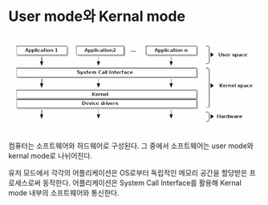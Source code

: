 # User mode와 Kernal mode
![user-kernal](./img/user_kernal.png)

컴퓨터는 소프트웨어와 하드웨어로 구성된다. 그 중에서 소프트웨어는 user mode와 kernal mode로 나뉘어진다. 

유저 모드에서 각각의 어플리케이션은 OS로부터 독립적인 메모리 공간을 할당받은 프로세스로써 동작한다. 어플리케이션은 System Call Interface를 활용해 Kernal mode 내부의 소프트웨어와 통신한다.

